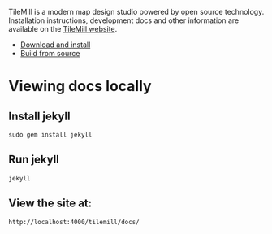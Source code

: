 TileMill is a modern map design studio powered by open source technology.
Installation instructions, development docs and other information are available
on the [TileMill website](http://mapbox.com/tilemill).

- [Download and install](http://mapbox.com/tilemill/download/)
- [Build from source](http://mapbox.com/tilemill/docs/source/)

# Viewing docs locally

## Install jekyll

    sudo gem install jekyll

## Run jekyll

    jekyll

## View the site at:

    http://localhost:4000/tilemill/docs/
